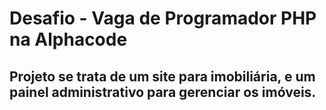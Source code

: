 # Desafio - Vaga de Programador PHP na Alphacode

## Projeto se trata de um site para imobiliária, e um painel administrativo para gerenciar os imóveis.



